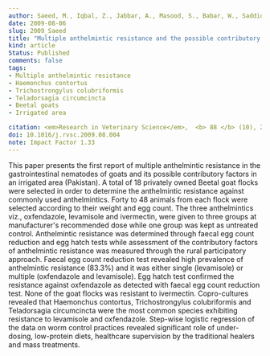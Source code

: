 ```yaml
---
author: Saeed, M., Iqbal, Z., Jabbar, A., Masood, S., Babar, W., Saddiqi, H., <b>Yaseen, M.</b> M., Sarwar, M., and Arshad,M.
date: 2009-08-06
slug: 2009_Saeed
title: "Multiple anthelmintic resistance and the possible contributory factors in Beetal goats in an irrigated area (Pakistan)"
kind: article
Status: Published
comments: false
tags:
- Multiple anthelmintic resistance
- Haemonchus contortus
- Trichostrongylus colubriformis
- Teladorsagia circumcincta
- Beetal goats
- Irrigated area

citation: <em>Research in Veterinary Science</em>,  <b> 88 </b> (10), 267-272
doi: 10.1016/j.rvsc.2009.08.004  
note: Impact Factor 1.33
---
```


This paper presents the first report of multiple anthelmintic resistance in the gastrointestinal nematodes of goats and its possible contributory factors in an irrigated area (Pakistan). A total of 18 privately owned Beetal goat flocks were selected in order to determine the anthelmintic resistance against commonly used anthelmintics. Forty to 48 animals from each flock were selected according to their weight and egg count. The three anthelmintics viz., oxfendazole, levamisole and ivermectin, were given to three groups at manufacturer's recommended dose while one group was kept as untreated control. Anthelmintic resistance was determined through faecal egg count reduction and egg hatch tests while assessment of the contributory factors of anthelmintic resistance was measured through the rural participatory approach. Faecal egg count reduction test revealed high prevalence of anthelmintic resistance (83.3%) and it was either single (levamisole) or multiple (oxfendazole and levamisole). Egg hatch test confirmed the resistance against oxfendazole as detected with faecal egg count reduction test. None of the goat flocks was resistant to ivermectin. Copro-cultures revealed that Haemonchus contortus, Trichostrongylus colubriformis and Teladorsagia circumcincta were the most common species exhibiting resistance to levamisole and oxfendazole. Step-wise logistic regression of the data on worm control practices revealed significant role of under-dosing, low-protein diets, healthcare supervision by the traditional healers and mass treatments.